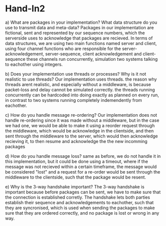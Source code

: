 # Hand-In2

a) What are packages in your implementation? What data structure do you use to transmit data and meta-data?
Packages in our implementation are fictional, sent and represented by our sequence numbers, which the serverside uses to acknowledge that packages are recieved. In terms of data structures, we are using two main functions named server and client, using four channel functions who are responsible for the server-acknowledgement, server-sequence, client acknowledgement and client-sequence
these channels run concurrently, simulation two systems talking to eachother using integers.


b) Does your implementation use threads or processes? Why is it not realistic to use threads?
Our implementation uses threads.
the reason why threads arent realistic, and especially without a middleware, is because packet-loss and delay cannot be simulated correctly. the threads running concurrently can be hardcoded into doing exactly as planned on every run, in contrast to two systems running completely indemendently 
from eachother.


c) How do you handle message re-ordering?
Our implementation does not handle re-ordering since it was made without a middleware, but in the case we had one, we would be able to make it using a reorder request through the middleware, which would be acknowledge in the clientside, and then sent through the middleware to the server, which would then acknowledge recieving it, to then resume and acknowledge the the new incomming packages


d) How do you handle message loss?
same as before, we do not handle it in this implementation, but it could be done using a timeout, where if the message was not recieved within a certain timeframe, the message would be considered "lost" and a request for a re-order would be sent through the middleware to the clientside, such that the package would be resent.


e) Why is the 3-way handshake important?
The 3-way handshake is important because before packages can be sent, we have to make sure that the connection is established corretly. The handshake lets both parties establish their sequence and acknowledgements to eachother, such that they are syncronised, which is used when sending the packages to make sure that they are ordered correctly, and no package is lost or wrong in any way.